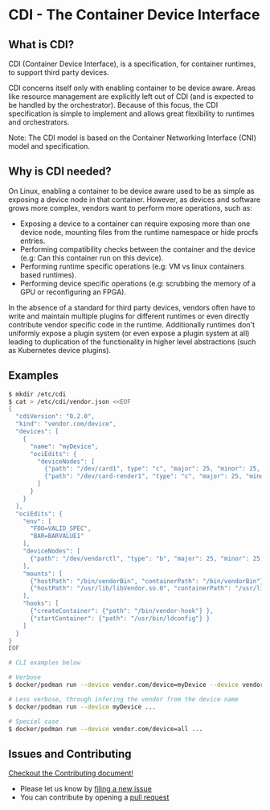 # CDI - The Container Device Interface
## What is CDI?

CDI (Container Device Interface), is a specification, for container runtimes, to support third party devices.

CDI concerns itself only with enabling container to be device aware. Areas like resource management are explicitly left out of CDI (and is expected to be handled by the orchestrator). Because of this focus, the CDI specification is simple to implement and allows great flexibility to runtimes and orchestrators.

Note: The CDI model is based on the Container Networking Interface (CNI) model and specification.

## Why is CDI needed?

On Linux, enabling a container to be device aware used to be as simple as exposing a device node in that container.
However, as devices and software grows more complex, vendors want to perform more operations, such as:

- Exposing a device to a container can require exposing more than one device node, mounting files from the runtime namespace or hide procfs entries.
- Performing compatibility checks between the container and the device (e.g: Can this container run on this device).
- Performing runtime specific operations (e.g: VM vs linux containers based runtimes).
- Performing device specific operations (e.g: scrubbing the memory of a GPU or reconfiguring an FPGA).

In the absence of a standard for third party devices, vendors often have to write and maintain multiple plugins for different runtimes or even directly contribute vendor specific code in the runtime.
Additionally runtimes don't uniformly expose a plugin system (or even expose a plugin system at all) leading to duplication of the functionality in higher level abstractions (such as Kubernetes device plugins).

## Examples
```bash
$ mkdir /etc/cdi
$ cat > /etc/cdi/vendor.json <<EOF
{
  "cdiVersion": "0.2.0",
  "kind": "vendor.com/device",
  "devices": [
    {
      "name": "myDevice",
      "ociEdits": {
        "deviceNodes": [
          {"path": "/dev/card1", type": "c", "major": 25, "minor": 25, "fileMode": 384, "permissions": "rw", "uid": 1000, "gid": 1000}
          {"path": "/dev/card-render1", "type": "c", "major": 25, "minor": 25, "fileMode": 384, "permissions": "rwm", "uid": 1000, "gid": 1000}
        ]
      }
    }
  ],
  "ociEdits": {
    "env": [
      "FOO=VALID_SPEC",
      "BAR=BARVALUE1"
    ],
    "deviceNodes": [
      {"path": "/dev/vendorctl", "type": "b", "major": 25, "minor": 25, "fileMode": 384, "permissions": "rw", "uid": 1000, "gid": 1000}
    ],
    "mounts": [
      {"hostPath": "/bin/vendorBin", "containerPath": "/bin/vendorBin"},
      {"hostPath": "/usr/lib/libVendor.so.0", "containerPath": "/usr/lib/libVendor.so.0"}
    ],
    "hooks": [
      {"createContainer": {"path": "/bin/vendor-hook"} },
      {"startContainer": {"path": "/usr/bin/ldconfig"} }
    ]
  }
}
EOF

# CLI examples below

# Verbose
$ docker/podman run --device vendor.com/device=myDevice --device vendor.com/device=myDevice2 ...

# Less verbose, through infering the vendor from the device name
$ docker/podman run --device myDevice ...

# Special case
$ docker/podman run --device vendor.com/device=all ...
```

## Issues and Contributing

[Checkout the Contributing document!](CONTRIBUTING.md)

* Please let us know by [filing a new issue](https://github.com/RenaudWasTaken/cdi/issues/new)
* You can contribute by opening a [pull request](https://help.github.com/articles/using-pull-requests/)
